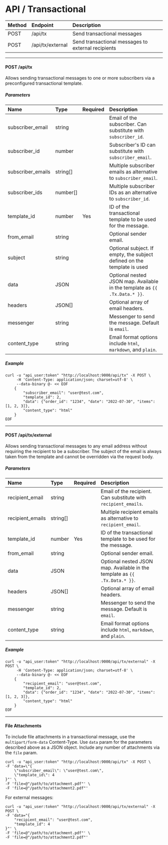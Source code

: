 # API / Transactional

| Method | Endpoint | Description                    |
|:-------|:---------|:-------------------------------|
| POST   | /api/tx  | Send transactional messages    |
| POST   | /api/tx/external | Send transactional messages to external recipients |

______________________________________________________________________

#### POST /api/tx

Allows sending transactional messages to one or more subscribers via a preconfigured transactional template.

##### Parameters

| Name              | Type      | Required | Description                                                                |
|:------------------|:----------|:---------|:---------------------------------------------------------------------------|
| subscriber_email  | string    |          | Email of the subscriber. Can substitute with `subscriber_id`.              |
| subscriber_id     | number    |          | Subscriber's ID can substitute with `subscriber_email`.                    |
| subscriber_emails | string\[\]  |          | Multiple subscriber emails as alternative to `subscriber_email`.           |
| subscriber_ids    | number\[\]  |          | Multiple subscriber IDs as an alternative to `subscriber_id`.              |
| template_id       | number    | Yes      | ID of the transactional template to be used for the message.               |
| from_email        | string    |          | Optional sender email.                                                     |
| subject           | string    |          | Optional subject. If empty, the subject defined on the template is used    |
| data              | JSON      |          | Optional nested JSON map. Available in the template as `{{ .Tx.Data.* }}`. |
| headers           | JSON\[\]    |          | Optional array of email headers.                                           |
| messenger         | string    |          | Messenger to send the message. Default is `email`.                         |
| content_type      | string    |          | Email format options include `html`, `markdown`, and `plain`.              |

##### Example

```shell
curl -u "api_user:token" "http://localhost:9000/api/tx" -X POST \
     -H 'Content-Type: application/json; charset=utf-8' \
     --data-binary @- << EOF
    {
        "subscriber_email": "user@test.com",
        "template_id": 2,
        "data": {"order_id": "1234", "date": "2022-07-30", "items": [1, 2, 3]},
        "content_type": "html"
    }
EOF
```

______________________________________________________________________

#### POST /api/tx/external

Allows sending transactional messages to any email address without requiring the recipient to be a subscriber. The subject of the email is always taken from the template and cannot be overridden via the request body.

##### Parameters

| Name              | Type      | Required | Description                                                                |
|:------------------|:----------|:---------|:---------------------------------------------------------------------------|
| recipient_email   | string    |          | Email of the recipient. Can substitute with `recipient_emails`.            |
| recipient_emails  | string\[\]  |          | Multiple recipient emails as alternative to `recipient_email`.             |
| template_id       | number    | Yes      | ID of the transactional template to be used for the message.               |
| from_email        | string    |          | Optional sender email.                                                     |
| data              | JSON      |          | Optional nested JSON map. Available in the template as `{{ .Tx.Data.* }}`. |
| headers           | JSON\[\]    |          | Optional array of email headers.                                           |
| messenger         | string    |          | Messenger to send the message. Default is `email`.                         |
| content_type      | string    |          | Email format options include `html`, `markdown`, and `plain`.              |

##### Example

```shell
curl -u "api_user:token" "http://localhost:9000/api/tx/external" -X POST \
     -H 'Content-Type: application/json; charset=utf-8' \
     --data-binary @- << EOF
    {
        "recipient_email": "user@test.com",
        "template_id": 2,
        "data": {"order_id": "1234", "date": "2022-07-30", "items": [1, 2, 3]},
        "content_type": "html"
    }
EOF
```

______________________________________________________________________

#### File Attachments

To include file attachments in a transactional message, use the `multipart/form-data` Content-Type. Use `data` param for the parameters described above as a JSON object. Include any number of attachments via the `file` param.

```shell
curl -u "api_user:token" "http://localhost:9000/api/tx" -X POST \
-F 'data=\"{
    \"subscriber_email\": \"user@test.com\",
    \"template_id\": 4
}"' \
-F 'file=@"/path/to/attachment.pdf"' \
-F 'file=@"/path/to/attachment2.pdf"'
```

For external messages:

```shell
curl -u "api_user:token" "http://localhost:9000/api/tx/external" -X POST \
-F 'data="{
    "recipient_email": "user@test.com",
    "template_id": 4
}"' \
-F 'file=@"/path/to/attachment.pdf"' \
-F 'file=@"/path/to/attachment2.pdf"'
```
